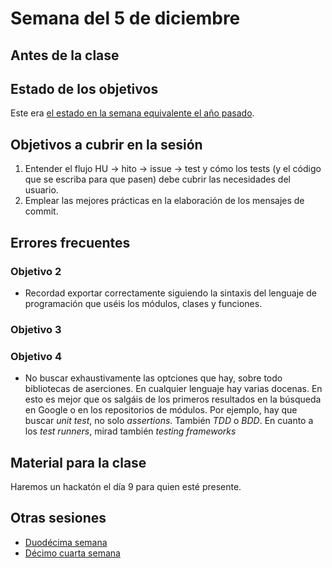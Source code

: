 # Semana del 5 de diciembre

## Antes de la clase


## Estado de los objetivos

Este era [el estado en la semana equivalente el año
pasado](../sesiones-21-22/semana-13.md).

## Objetivos a cubrir en la sesión

1. Entender el flujo HU → hito → issue → test y cómo los tests (y el código que
   se escriba para que pasen) debe cubrir las necesidades del usuario.
3. Emplear las mejores prácticas en la elaboración de los mensajes de commit.

## Errores frecuentes


### Objetivo 2

* Recordad exportar correctamente siguiendo la sintaxis del lenguaje de
  programación que uséis los módulos, clases y funciones.

### Objetivo 3


### Objetivo 4

* No buscar exhaustivamente las optciones que hay, sobre todo bibliotecas de
  aserciones. En cualquier lenguaje hay varias docenas. En esto es mejor que os
  salgáis de los primeros resultados en la búsqueda en Google o en los
  repositorios de módulos. Por ejemplo, hay que buscar *unit test*, no solo
  *assertions*. También *TDD* o *BDD*. En cuanto a los *test runners*, mirad
  también *testing frameworks*


## Material para la clase

Haremos un hackatón el día 9 para quien esté presente.


## Otras sesiones

* [Duodécima semana](semana-12.md)
* [Décimo cuarta semana](semana-14.md)

